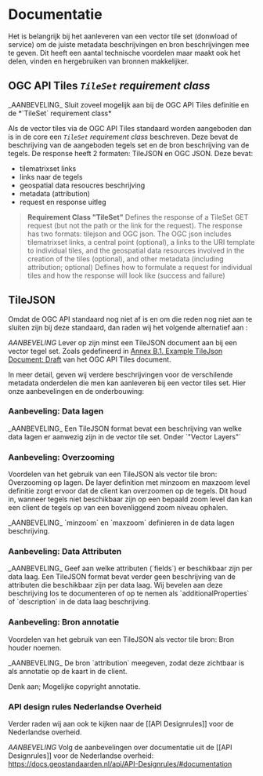 # Documentatie

Het is belangrijk bij het aanleveren van een vector tile set (donwload of service) om de juiste metadata beschrijvingen en bron beschrijvingen mee te geven. Dit heeft een aantal technische voordelen maar maakt ook het delen, vinden en hergebruiken van bronnen makkelijker. 

## OGC API Tiles *`TileSet` requirement class* 
<div class="informative">
_AANBEVELING_ Sluit zoveel mogelijk aan bij de OGC API Tiles definitie en de  *`TileSet` requirement class*
</div>

Als de vector tiles via de OGC API Tiles standaard worden aangeboden dan is in de core een *`TileSet` requirement class* beschreven. Deze bevat de beschrijving van de aangeboden tegels set en de bron beschrijving van de tegels. De response heeft 2 formaten: TileJSON en OGC JSON.
Deze bevat:
- tilematrixset links
- links naar de tegels
- geospatial data resoucres beschrijving
- metadata (attribution)
- request en response uitleg

> **Requirement Class "TileSet"** Defines the response of a TileSet GET request (but not the path or the link for the request). The response has two formats: tilejson and OGC json. The OGC json includes tilematrixset links, a central point (optional), a links to the URI template to individual tiles, and the geospatial data resources involved in the creation of the tiles (optional), and other metadata (including attribution; optional) Defines how to formulate a request for individual tiles and how the response will look like (success and failure)


## TileJSON 

Omdat de OGC API standaard nog niet af is en om die reden nog niet aan te sluiten zijn bij deze standaard, dan raden wij het volgende alternatief aan : 

<div class="informative">

_AANBEVELING_ Lever op zijn minst een TileJSON document aan bij een vector tegel set. Zoals gedefineerd in [Annex B.1. Example TileJson Document: Draft](https://htmlpreview.github.io/?https://github.com/opengeospatial/OGC-API-Tiles/blob/master/core/standard/OAPI_Tiles.html#_example_tilejson_document) van het OGC API Tiles document.
</div>


In meer detail, geven wij verdere beschrijvingen voor de verschilende metadata onderdelen die men kan aanleveren bij een vector tiles set. Hier onze aanbevelingen en de onderbouwing: 

### Aanbeveling: Data lagen
<div class="informative">
_AANBEVELING_ Een TileJSON format bevat een beschrijving van welke data lagen er aanwezig zijn in de vector tile set. Onder `"Vector Layers"`
</div>

### Aanbeveling: Overzooming
Voordelen van het gebruik van een TileJSON als vector tile bron: Overzooming op lagen.
De layer definition met minzoom en maxzoom level definitie zorgt ervoor dat de client kan overzoomen op de tegels. Dit houd in, wanneer tegels niet beschikbaar zijn op een bepaald zoom level dan kan een client de tegels op van een bovenliggend zoom niveau ophalen.
<div class="informative">
_AANBEVELING_ `minzoom` en `maxzoom` definieren in de data lagen beschrijving.
</div>

### Aanbeveling: Data Attributen
<div class="informative">
_AANBEVELING_  Geef aan welke attributen (`fields`) er beschikbaar zijn per data laag. Een TileJSON format bevat verder geen beschrijving van de attributen die beschikbaar zijn per data laag. Wij bevelen aan deze beschrijving los te documenteren of op te nemen als `additionalProperties` of `description` in de data laag beschrijving.
</div>


### Aanbeveling: Bron annotatie

Voordelen van het gebruik van een TileJSON als vector tile bron: Bron houder noemen.

<div class="informative">
_AANBEVELING_  De bron `attribution` meegeven, zodat deze zichtbaar is als annotatie op de kaart in de client.
</div>

Denk aan; Mogelijke copyright annotatie.



### API design rules Nederlandse Overheid
Verder raden wij aan ook te kijken naar de [[API Designrules]] voor de Nederlandse overheid.

_AANBEVELING_ Volg de aanbevelingen over documentatie uit de [[API Designrules]] voor de Nederlandse overheid: https://docs.geostandaarden.nl/api/API-Designrules/#documentation
